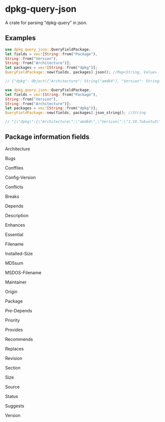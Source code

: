 # dpkg-query-json

A crate for parsing “dpkg-query” in json.


## Examples

```rust
use dpkg_query_json::QueryFieldPackage;
let fields = vec![String::from("Package"),
String::from("Version"),
String::from("Architecture")];
let packages = vec![String::from("dpkg")];
QueryFieldPackage::new(fields, packages).json(); //Map<String, Value>

// {"dpkg": Object({"Architecture": String("amd64"), "Version": String("1.19.7ubuntu3")})}
```

```rust
use dpkg_query_json::QueryFieldPackage;
let fields = vec![String::from("Package"),
String::from("Version"),
String::from("Architecture")];
let packages = vec![String::from("dpkg")];
QueryFieldPackage::new(fields, packages).json_string(); //String

// "{\"dpkg\":{\"Architecture\":\"amd64\",\"Version\":\"1.19.7ubuntu3\"}}"
```

## Package information fields

Architecture

Bugs

Conffiles

Config-Version

Conflicts

Breaks

Depends

Description

Enhances

Essential

Filename

Installed-Size

MD5sum

MSDOS-Filename

Maintainer

Origin

Package

Pre-Depends

Priority

Provides

Recommends

Replaces

Revision

Section

Size

Source

Status

Suggests

Version